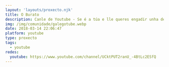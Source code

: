 ```yaml
---
layout: 'layouts/proxecto.njk'
title: O Burato
description: Canle de Youtube - Se é a túa e lle queres engadir unha descripción e etiquetas, ponte en contacto con nós.
img: /img/comunidade/galegotube.webp
date: 2018-03-14 22:06:47
platform: youtube
type: proxecto
tags:
  - youtube
redes:
  youtube: https://www.youtube.com/channel/UCktPUT2ranU_-4BtLc2ESfQ
---
```


